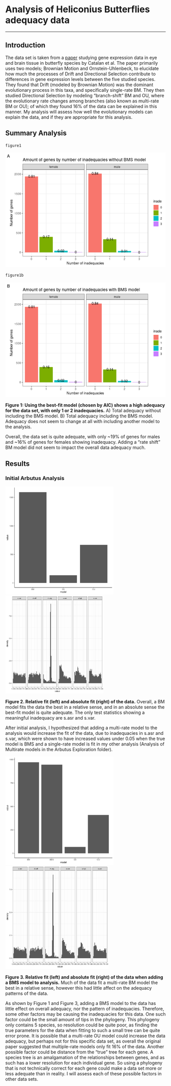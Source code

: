 
# Analysis of Heliconius Butterflies adequacy data

------------------------------------------------------------------------

## Introduction

The data set is taken from a
[paper](https://academic.oup.com/genetics/article/213/2/581/5930581?login=true)
studying gene expression data in eye and brain tissue in butterfly
species by Catalan et al. The paper primarily uses two models; Brownian
Motion and Ornstein-Uhlenbeck, to elucidate how much the processes of
Drift and Directional Selection contribute to differences in gene
expression levels between the five studied species. They found that
Drift (modeled by Brownian Motion) was the dominant evolutionary process
in this taxa, and specifically single-rate BM. They then studied
Directional Selection by modeling “branch-shift” BM and OU, where the
evolutionary rate changes among branches (also known as multi-rate BM or
OU); of which they found 16% of the data can be explained in this
manner. My analysis will assess how well the evolutionary models can
explain the data, and if they are appropriate for this analysis.

## Summary Analysis

``` r
figure1
```

![](Analysis_files/figure-gfm/unnamed-chunk-2-1.png)<!-- -->

``` r
figure1b
```

![](Analysis_files/figure-gfm/unnamed-chunk-2-2.png)<!-- -->

**Figure 1: Using the best-fit model (chosen by AIC) shows a high
adequacy for the data set, with only 1 or 2 inadequacies.** A) Total
adequacy without including the BMS model. B) Total adequacy including
the BMS model. Adequacy does not seem to change at all with including
another model to the analysis.

Overall, the data set is quite adequate, with only \~19% of genes for
males and \~16% of genes for females showing inadequacy. Adding a “rate
shift” BM model did not seem to impact the overall data adequacy much.

## Results

### Initial Arbutus Analysis

<img src="arbutus/AIC_male.png" width="339" />

<img src="arbutus/arbutus_male.png" width="308" />

**Figure 2. Relative fit (left) and absolute fit (right) of the data.**
Overall, a BM model fits the data the best in a relative sense, and in
an absolute sense the best-fit model is quite adequate. The only test
statistics showing a meaningful inadequacy are s.asr and s.var.

After initial analysis, I hypothesized that adding a multi-rate model to
the analysis would increase the fit of the data, due to inadequacies in
s.asr and s.var, which were shown to have increased values under 0.05
when the true model is BMS and a single-rate model is fit in my other
analysis (Analysis of Multirate models in the Arbutus Exploration
folder).

<img src="multirate_arbutus/AIC_male.png" width="340" />

<img src="multirate_arbutus/arbutus_male.png" width="324" />

**Figure 3. Relative fit (left) and absolute fit (right) of the data
when adding a BMS model to analysis.** Much of the data fit a multi-rate
BM model the best in a relative sense, however this had little affect on
the adequacy patterns of the data.

As shown by Figure 1 and Figure 3, adding a BMS model to the data has
little effect on overall adequacy, nor the pattern of inadequacies.
Therefore, some other factors may be causing the inadequacies for this
data. One such factor could be the small amount of tips in the
phylogeny. This phylogeny only contains 5 species, so resolution could
be quite poor, as finding the true parameters for the data when fitting
to such a small tree can be quite error prone. It is possible that a
multi-rate OU model could increase the data adequacy, but perhaps not
for this specific data set, as overall the original paper suggested that
multiple-rate models only fit 16% of the data. Another possible factor
could be distance from the “true” tree for each gene. A species tree is
an amalgamation of the relationships between genes, and as such has a
lower resolution for each individual gene. So using a phylogeny that is
not technically correct for each gene could make a data set more or less
adequate than in reality. I will assess each of these possible factors
in other data sets.

